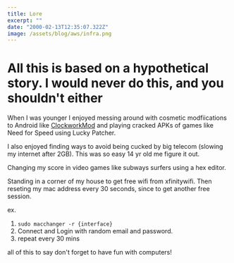 ```yaml
---
title: Lore
excerpt: ""
date: "2000-02-13T12:35:07.322Z"
image: /assets/blog/aws/infra.png
---
```


# All this is based on a hypothetical story. I would never do this, and you shouldn't either

When I was younger I enjoyed messing around with cosmetic modfiications to Android like [ClockworkMod](https://www.clockworkmod.com/) and playing cracked APKs of games like Need for Speed using Lucky Patcher.

I also enjoyed finding ways to avoid being cucked by big telecom (slowing my internet after 2GB). This was so easy 14 yr old me figure it out.

Changing my score in video games like subways surfers using a hex editor.

Standing in a corner of my house to get free wifi from xfinitywifi.
Then reseting my mac address every 30 seconds, since to get another free session.

ex.

1. `sudo macchanger -r {interface}`
2. Connect and Login with random email and password.
3. repeat every 30 mins

all of this to say don't forget to have fun with computers!
